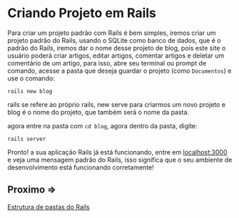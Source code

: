 # Criando Projeto em Rails

Para criar um projeto padrão com Rails é bem simples, iremos criar um projeto padrão do Rails, usando o SQLite como banco de dados, que é o padrão do Rails, iremos dar o nome desse projeto de blog, pois este site o usuário poderá criar artigos, editar artigos, comentar artigos e deletar um comentário de um artigo, para isso, abre seu terminal ou prompt de comando, acesse a pasta que deseja guardar o projeto (como ``Documentos``) e use o comando:
 
 ``rails new blog``

rails se refere ao próprio rails, new serve para criarmos um novo projeto e blog é o nome do projeto, que também será o nome da pasta.

agora entre na pasta com ``cd blog``, agora dentro da pasta, digite:

``rails server``

Pronto! a sua aplicação Rails já está funcionando, entre em [localhost:3000](http://localhost:3000) e veja uma mensagem padrão do Rails, isso significa que o seu ambiente de desenvolvimento está funcionando corretamente!

## Proximo =>

[Estrutura de pastas do Rails](./2-estrutura-pastas.md)